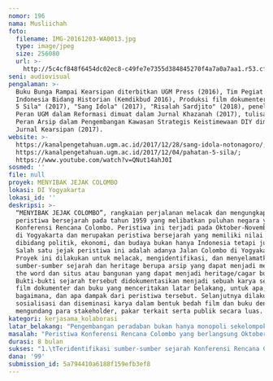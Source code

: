 ```yaml
---
nomor: 196
nama: Musliichah
foto:
  filename: IMG-20161203-WA0013.jpg
  type: image/jpeg
  size: 256080
  url: >-
    http://5c4cf848f6454dc02ec8-c49fe7e7355d384845270f4a7a0a7aa1.r53.cf2.rackcdn.com/5ddf1cb1-325d-4c16-8a0d-5f3ad66781f3/IMG-20161203-WA0013.jpg
seni: audiovisual
pengalaman: >-
  Buku Bunga Rampai Kearsipan diterbitkan UGM Press (2016), Tim Pegiat Budaya
  Indonesia Bidang Historian (Kemdikbud 2016), Produksi film dokumenter "Pahatan
  5 Sila" (2017), "Sang Idola" (2017), "Risalah Sardjito" (2018), penelitian
  Peran UGM dalam Reformasi dimuat dalam Jurnal Khazanah (2017), tulisan tentang
  Peran Arsip dalam Pengembangan Kawasan Strategis Keistimewaan DIY dimual dalam
  Jurnal Kearsipan (2017).
website: >-
  https://kanalpengetahuan.ugm.ac.id/2017/12/28/sang-idola-notonagoro/;
  https://kanalpengetahuan.ugm.ac.id/2017/12/04/pahatan-5-sila/;
  https://www.youtube.com/watch?v=QNut14ahJ0I
sosmed: ''
file: null
proyek: MENYIBAK JEJAK COLOMBO
lokasi: DI Yogyakarta
lokasi_id: ''
deskripsi: >-
  “MENYIBAK JEJAK COLOMBO”, rangkaian perjalanan melacak dan mengungkap
  peristiwa bersejarah pada tahun 1959 yang melibatkan puluhan negara yaitu
  Konferensi Rencana Colombo. Peristiwa ini terjadi pada Oktober-November 1959
  di Yogyakarta dan merupakan peristiwa bersejarah yang memiliki nilai strategis
  dibidang politik, ekonomi, dan budaya bukan hanya Indonesia tetapi juga dunia.
  Salah satu jejak peristiwa ini adalah adanya Jalan Colombo di Yogyakarta.
  Proyek ini dilakukan untuk melacak, mengidentifikasi, dan menyelamatkan
  sumber-sumber sejarah dan heritage berupa arsip yang dapat menjadi memory of
  the word dan situs atau bangunan yang dapat menjadi heritage/cagar budaya.
  Bukti-bukti sejarah tersebut didokumentasikan menjadi sebuah karya seni berupa
  film dokumenter dan buku yang menceritakan latar belakang, untuk apa,
  bagaimana, dan apa dampak dari peristiwa tersebut. Selanjutnya dilakukan
  sosialisasi dan diseminasi karya dalam bentuk bedah film dan buku dengan
  mengundang para stakeholder, pakar terkait serta publik secara luas.
kategori: kerjasama_kolaborasi
latar_belakang: "Pengembangan peradaban bukan hanya monopoli sekelompok jenis orang. Perempuan juga memiliki hak untuk turut berperan dalam membangun peradaban. Membangun peradaban masa kini dan masa depan tak bisa dilepaskan dari sejarah masa lalu. Sejarah menjadi bagian penting dalam proses tumbuh kembang sebuah bangsa dan perlu disampaikan lintas generasi. Melacak, menyelamatkan, mendokumentasikan, dan menyajikan sumber-sumber sejarah menjadi langkah strategis untuk menjaga jati diri sebuah bangsa dan peradaban. Penyelamatan dokumen dan situs-situs bersejarah atas peristiwa Konferensi Rencana Colombo akan menjadi langkah strategis untuk menjadikannya memory of the world dan cagar budaya sekaligus mengembangkan kawasan strategis keistimewaan DIY. Film dokumenter dan buku dipilih sebagai sarana pendokumentasian dan penyajian.\r\nAda keterbatasan ruang ekspresi ketika proses berkarya ini dilakukan dalam naungan sebuah institusi. Diperlukan “ruang mandiri” agar karya lebih hidup dan ekspresif. Untuk menyibak peristiwa Colombo, ingin diwujudkan sebagai karya mandiri. Langkah telah dirintis dengan penelusuran data awal serta pengadaan sarana pendokumentasian berupa kamera. Perlu kolaborasi pelaku seni budaya lainnya serta investasi sarana untuk keberlanjutan berkarya. Melalui proyek ini, perempuan dapat menunjukkan karya dan sumbangsihnya dalam pelestarian budaya dan sejarah Indonesia dan dunia. Masalah bangsa dan budaya bukan hanya ranah laki-laki, perempuan juga memiliki hak untuk berperanserta.\r\n"
masalah: "Peristiwa Konferensi Rencana Colombo yang berlangsung Oktober-November 1959 di Yogyakarta dengan dihadiri berbagai negara tidak banyak diketahui oleh publik bahkan  pengguna bangunan tempat terselenggaranya peristiwa tersebut. Terbukti dalam artikel pada website resmi pemerintah pun hanya menyampaikan Indonesia sebatas menjadi anggota Colombo tidak menceritakan bahwa Indonesia pernah  menjadi tuan rumah Konferensi Rencana Colombo pada tahun 1959. Saat ini situs dan bangunan tempat peristiwa tersebut belum teridentifikasi. Kemungkinan besar beberapa bangunan atau situs telah diubah sehingga tidak terjaga keaslianannya. \r\nSebagai sebuah fakta sejarah, peristiwa ini juga belum banyak terungkap dan didokumentasikan sehingga nyaris hilang dari ingatan kolektif Bangsa Indonesia. Sumber-sumber sejarah yang dapat menceritakan peristiwa besar tersebut masih tercecer diberbagai tempat dan jika tidak segera dikumpulkan, diselamatkan, dan dirangkai menjadi sebuah cerita maka peristiwa ini akan benar-benar hilang. Sumber informasi terekam (arsip) sangat terbatas.Sebagian informasi peristiwa ini ada dalam ingatan para pelaku sejarah yang diasumsikan usia mereka saat ini berkisar diatas 85 tahun, sebuah usia yang sudah “kritis”. Kita berpacu dengan waktu untuk mengumpulkan dan menyelamatkan memori para pelaku sejarah yang belum terlacak keberadaannya. \r\n"
durasi: 8 bulan
sukses: "1.\tTeridentifikasi sumber-sumber sejarah Konferensi Rencana Colombo berupa dokumen baik berupa tekstual, foto, audio visual, pemberitaan media dan sebagainya yang dapat diusulkan sebagai memory of the world\r\n2.\tTeridentifikasi situs berupa tempat dan bangunan-bangunan tempat  bersejarah Konferensi Rencana Colombo itu terjadi sehingga dapat diusulkan sebagai cagar budaya\r\n3.\tTerlacak sejarah peristiwa Konferensi Rencana Colombo sehingga dapat diketahui latar belakang, tujuan, dan dampak dari peristiwa tersebut\r\n4.\tTersusun dokumentasi bukti-bukti peristiwa Konferensi Rencana Colombo dalam bentuk buku\r\n5.\tTerproduksi  film dokumenter tentang Konferensi Rencanan Colombo\r\n6.\tTerselenggaranya acara sosialisasi hasil riset berupa bedah film dan buku\r\n"
dana: '99'
submission_id: 5a794410a6188f159efb3ef8
---
```

